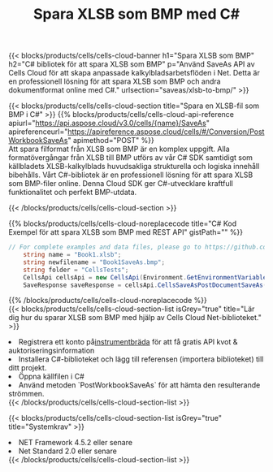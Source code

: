﻿---
title:  Spara XLSB som BMP med C#
description:  Använder Aspose.Cells Cloud SDK för C# för att spara fil i XLSB-format som fil i BMP-format.
kwords: Excel, Save XLSB as BMP, REST, C#
howto: How to save XLSB as BMP using Aspose.Cells Cloud C# library.
---
{{< blocks/products/cells/cells-cloud-banner h1="Spara XLSB som BMP" h2="C# bibliotek för att spara XLSB som BMP" p="Använd SaveAs API av Cells Cloud för att skapa anpassade kalkylbladsarbetsflöden i Net. Detta är en professionell lösning för att spara XLSB som BMP och andra dokumentformat online med C#." urlsection="saveas/xlsb-to-bmp/" >}}

{{< blocks/products/cells/cells-cloud-section title="Spara en XLSB-fil som BMP i C#" >}}
{{% blocks/products/cells/cells-cloud-api-reference apiurl="https://api.aspose.cloud/v3.0/cells/{name}/SaveAs" apireferenceurl="https://apireference.aspose.cloud/cells/#/Conversion/PostWorkbookSaveAs" apimethod="POST" %}}
<br/>
Att spara filformat från XLSB som BMP är en komplex uppgift. Alla formatövergångar från XLSB till BMP utförs av vår C# SDK samtidigt som källbladets XLSB-kalkylblads huvudsakliga strukturella och logiska innehåll bibehålls. Vårt C#-bibliotek är en professionell lösning för att spara XLSB som BMP-filer online. Denna Cloud SDK ger C#-utvecklare kraftfull funktionalitet och perfekt BMP-utdata.

{{< /blocks/products/cells/cells-cloud-section >}}

{{% blocks/products/cells/cells-cloud-noreplacecode title="C# Kod Exempel för att spara XLSB som BMP med REST API" gistPath="" %}}
  
```cs
// For complete examples and data files, please go to https://github.com/aspose-cells-cloud/aspose-cells-cloud-dotnet/
    string name = "Book1.xlsb";
    string newfilename = "Book1SaveAs.bmp";
    string folder = "CellsTests";
    CellsApi cellsApi = new CellsApi(Environment.GetEnvironmentVariable("ProductClientId"), Environment.GetEnvironmentVariable("ProductClientSecret"));
    SaveResponse saveResponse = cellsApi.CellsSaveAsPostDocumentSaveAs(name, null, newfilename, null,null,folder);
```
  
{{% /blocks/products/cells/cells-cloud-noreplacecode %}}
<br/>
{{< blocks/products/cells/cells-cloud-section-list isGrey="true" title="Lär dig hur du sparar XLSB som BMP med hjälp av Cells Cloud Net-biblioteket." >}}
<li> Registrera ett konto på<a href="https://dashboard.aspose.cloud/">instrumentbräda</a> för att få gratis API kvot & auktoriseringsinformation</li>
<li>Installera C#-biblioteket och lägg till referensen (importera biblioteket) till ditt projekt.</li>
<li>Öppna källfilen i C#</li>
<li>Använd metoden `PostWorkbookSaveAs` för att hämta den resulterande strömmen.</li>
{{< /blocks/products/cells/cells-cloud-section-list >}}

{{< blocks/products/cells/cells-cloud-section-list isGrey="true" title="Systemkrav" >}}
<li>NET Framework 4.5.2 eller senare</li>
<li>Net Standard 2.0 eller senare</li>
{{< /blocks/products/cells/cells-cloud-section-list >}}
